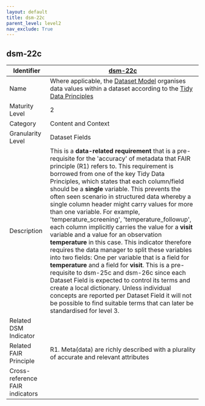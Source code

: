 ```yaml
---
layout: default
title: dsm-22c
parent_level: level2
nav_exclude: True
---
```


## dsm-22c

| Identifier | [dsm-22c](https://github.com/FAIRplus/Data-Maturity/blob/master/docs/_indicators/dsm-22c.md) |
| ---------- | ----------|
| Name | Where applicable, the [Dataset Model](https://fairplus.github.io/Data-Maturity/docs/Glossary/#dataset-model) organises data values within a dataset according to the [Tidy Data Principles](https://fairplus.github.io/Data-Maturity/docs/Glossary/#tidy-data-principles)  |
| Maturity Level | 2 |
| Category | Content and Context |
| Granularity Level | Dataset Fields |
| Description | This is a **data-related requirement** that is a pre-requisite for the 'accuracy' of metadata that FAIR principle (R1) refers to. This requirement is borrowed from one of the key Tidy Data Principles, which states that each column/field should be a **single** variable. This prevents the often seen scenario in structured data whereby a single column header might carry values for more than one variable. For example, 'temperature_screening', 'temperature_followup', each column implicitly carries the value for a **visit** variable and a value for an observation **temperature** in this case. This indicator therefore requires the data manager to split these variables into two fields: One per variable that is a field for **temperature** and a field for **visit**. This is a pre-requisite to dsm-25c and dsm-26c since each Dataset Field is expected to control its terms and create a local dictionary. Unless individual concepts are reported per Dataset Field it will not be possible to find suitable terms that can later be standardised for level 3. |
| Related DSM Indicator | |
| Related FAIR Principle | R1. Meta(data) are richly described with a plurality of accurate and relevant attributes |
| Cross-reference FAIR indicators | |
